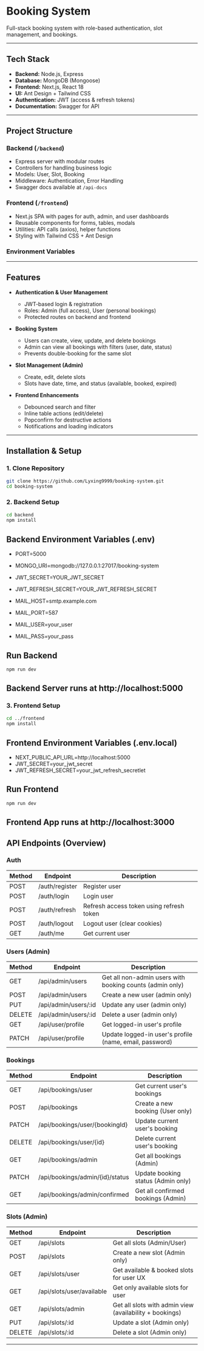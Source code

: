 # Booking System

Full-stack booking system with role-based authentication, slot management, and bookings.

---

## Tech Stack

- **Backend:** Node.js, Express
- **Database:** MongoDB (Mongoose)
- **Frontend:** Next.js, React 18
- **UI:** Ant Design + Tailwind CSS
- **Authentication:** JWT (access & refresh tokens)
- **Documentation:** Swagger for API

---

## Project Structure

### Backend (`/backend`)

- Express server with modular routes
- Controllers for handling business logic
- Models: User, Slot, Booking
- Middleware: Authentication, Error Handling
- Swagger docs available at `/api-docs`

### Frontend (`/frontend`)

- Next.js SPA with pages for auth, admin, and user dashboards
- Reusable components for forms, tables, modals
- Utilities: API calls (axios), helper functions
- Styling with Tailwind CSS + Ant Design

### Environment Variables

---

## Features

- **Authentication & User Management**

  - JWT-based login & registration
  - Roles: Admin (full access), User (personal bookings)
  - Protected routes on backend and frontend

- **Booking System**

  - Users can create, view, update, and delete bookings
  - Admin can view all bookings with filters (user, date, status)
  - Prevents double-booking for the same slot

- **Slot Management (Admin)**

  - Create, edit, delete slots
  - Slots have date, time, and status (available, booked, expired)

- **Frontend Enhancements**
  - Debounced search and filter
  - Inline table actions (edit/delete)
  - Popconfirm for destructive actions
  - Notifications and loading indicators

---

## Installation & Setup

### 1. Clone Repository

```bash
git clone https://github.com/Lyxing9999/booking-system.git
cd booking-system
```

### 2. Backend Setup

```bash
cd backend
npm install
```

## Backend Environment Variables (.env)

- PORT=5000
- MONGO_URI=mongodb://127.0.0.1:27017/booking-system

- JWT_SECRET=YOUR_JWT_SECRET
- JWT_REFRESH_SECRET=YOUR_JWT_REFRESH_SECRET

- MAIL_HOST=smtp.example.com
- MAIL_PORT=587
- MAIL_USER=your_user
- MAIL_PASS=your_pass

## Run Backend

```bash
npm run dev
```

## Backend Server runs at http://localhost:5000

### 3. Frontend Setup

```bash
cd ../frontend
npm install
```

## Frontend Environment Variables (.env.local)

- NEXT_PUBLIC_API_URL=http://localhost:5000
- JWT_SECRET=your_jwt_secret
- JWT_REFRESH_SECRET=your_jwt_refresh_secretlet

## Run Frontend

```bash
npm run dev
```

## Frontend App runs at http://localhost:3000

## API Endpoints (Overview)

### Auth

| Method | Endpoint       | Description                              |
| ------ | -------------- | ---------------------------------------- |
| POST   | /auth/register | Register user                            |
| POST   | /auth/login    | Login user                               |
| POST   | /auth/refresh  | Refresh access token using refresh token |
| POST   | /auth/logout   | Logout user (clear cookies)              |
| GET    | /auth/me       | Get current user                         |

### Users (Admin)

| Method | Endpoint             | Description                                              |
| ------ | -------------------- | -------------------------------------------------------- |
| GET    | /api/admin/users     | Get all non-admin users with booking counts (admin only) |
| POST   | /api/admin/users     | Create a new user (admin only)                           |
| PUT    | /api/admin/users/:id | Update any user (admin only)                             |
| DELETE | /api/admin/users/:id | Delete a user (admin only)                               |
| GET    | /api/user/profile    | Get logged-in user's profile                             |
| PATCH  | /api/user/profile    | Update logged-in user's profile (name, email, password)  |

### Bookings

| Method | Endpoint                        | Description                        |
| ------ | ------------------------------- | ---------------------------------- |
| GET    | /api/bookings/user              | Get current user's bookings        |
| POST   | /api/bookings                   | Create a new booking (User only)   |
| PATCH  | /api/bookings/user/{bookingId}  | Update current user's booking      |
| DELETE | /api/bookings/user/{id}         | Delete current user's booking      |
| GET    | /api/bookings/admin             | Get all bookings (Admin)           |
| PATCH  | /api/bookings/admin/{id}/status | Update booking status (Admin only) |
| GET    | /api/bookings/admin/confirmed   | Get all confirmed bookings (Admin) |

### Slots (Admin)

| Method | Endpoint                  | Description                                             |
| ------ | ------------------------- | ------------------------------------------------------- |
| GET    | /api/slots                | Get all slots (Admin/User)                              |
| POST   | /api/slots                | Create a new slot (Admin only)                          |
| GET    | /api/slots/user           | Get available & booked slots for user UX                |
| GET    | /api/slots/user/available | Get only available slots for user                       |
| GET    | /api/slots/admin          | Get all slots with admin view (availability + bookings) |
| PUT    | /api/slots/:id            | Update a slot (Admin only)                              |
| DELETE | /api/slots/:id            | Delete a slot (Admin only)                              |

---
